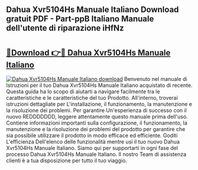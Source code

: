 ## Dahua Xvr5104Hs Manuale Italiano Download gratuit PDF - Part-ppB Italiano Manuale dell'utente di riparazione iHfNz

# <h2><a href="http://dfalzpg.blite.top/?on=Dahua+Xvr5104Hs+Manuale+Italiano">🔗Download 👉🔴 Dahua Xvr5104Hs Manuale Italiano</a></h2>

[![Dahua Xvr5104Hs Manuale Italiano download](https://i.imgur.com/lujVjoI.png)](http://dfalzpg.blite.top/?on=Dahua+Xvr5104Hs+Manuale+Italiano)
Benvenuto nel manuale di Istruzioni per il tuo Dahua Xvr5104Hs Manuale Italiano acquistato di recente. Questa guida ha lo scopo di aiutarti a navigare facilmente tra le caratteristiche e le caratteristiche del tuo Prodotto. All'interno, troverai istruzioni dettagliate per L'installazione, il funzionamento, la manutenzione e la risoluzione dei problemi. Per garantire Un'esperienza di successo con il nuovo REDDDDDDD, leggere attentamente questo manuale prima dell'uso. Contiene informazioni importanti sulla configurazione, il funzionamento, la manutenzione e la risoluzione dei problemi del prodotto per garantire che sia possibile utilizzare il prodotto in modo efficace ed efficiente. Goditi L'efficienza Dell'elenco delle funzionalità mentre usi il tuo nuovo Dahua Xvr5104Hs Manuale Italiano. Siamo qui per supportarti in ogni fase del processo Dahua Xvr5104Hs Manuale Italiano. Il nostro Team di assistenza clienti è a tua disposizione per tutto il tuo viaggio.
